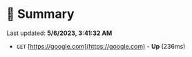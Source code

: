# 📖 Summary
Last updated: **5/6/2023, 3:41:32 AM**

- `GET` [https://google.com](https://google.com) - **Up** (236ms)
